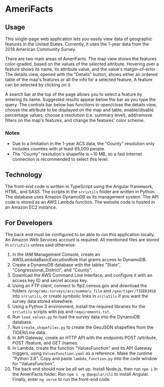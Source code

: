 # AmeriFacts

## Usage

This single-page web application lets you easily view data of geographic features in the United States. Currently, it uses the 1-year data from the 2018 American Community Survey.

There are two main areas of AmeriFacts. The map view shows the features color-graded, based on the values of the selected attribute. Hovering over a feature shows its name, its attribute value, and the value's margin-of-error. The details view, opened with the "Details" button, shows either an ordered table of the map's features or all the info for a selected feature. A feature can be selected by clicking on it.

A search bar at the top of the page allows you to select a feature by entering its name. Suggested results appear below the bar as you type the query. The controls bar below has functions to open/close the details view, choose the attribute to be displayed on the map and table, enable/disable percentage values, choose a resolution (i.e. summary level), add/remove filters on the map's features, and change the features' color scheme.

### Notes
* Due to a limitation in the 1-year ACS data, the "County" resolution only includes counties with at least 65,000 people.
* The "County" resolution's shapefile is ~10 MB, so a fast Internet connection is recommended to select this level.

## Technology

The front-end code is written in TypeScript using the Angular framework, HTML, and SASS. The scripts in the `src\utils` folder are written in Python. The database uses Amazon DynamoDB as its management system. The API code is stored as an AWS Lambda function. The website code is hosted in an Amazon EC2 instance.

## For Developers

The back end must be configured to be able to run this application locally. An Amazon Web Services account is required. All mentioned files are stored in `src\utils` unless said otherwise.

1. In the IAM Management Console, create an AWSLambdaBasicExecutionRole that grants access to DynamoDB.
2. Create a DynamoDB database with the tables "State", "Congressional_District", and "County".
3. Download the AWS Command Line Interface, and configure it with an access key ID and secret access key.
4. Using an FTP client, connect to ftp2.census.gov and download the folders `/programs-surveys/acs/summary_file` and `/geo/tiger/TIGER2018` into `src\utils`, or create symbolic links in `src\utils` if you want the survey data stored elsewhere.
5. Using a Python 3 environment, install the required libraries for the `src\utils` scripts with pip and `requirements.txt`.
6. Run `load_values.py` to load the survey data into the DynamoDB database.
7. Run `create_shapefiles.py` to create the GeoJSON shapefiles from the TIGER/Line data.
8. In API Gateway, create an HTTP API with the endpoints POST /attribute, POST /feature, and GET /names.
9. In Lambda, create the function "ValuesFunction" and its API Gateway triggers, using `ValuesFunction.yaml` as a reference. Make the runtime "Python 3.8". Copy and paste `lambda_function.py` into the code window for "ValuesFunction".
10. The back end should now be all set up. Install Node.js, then run `npm i` in the AmeriFacts folder. Run `npm i -g @angular/cli` to install Angular. Finally, enter `ng serve` to run the front-end code.
